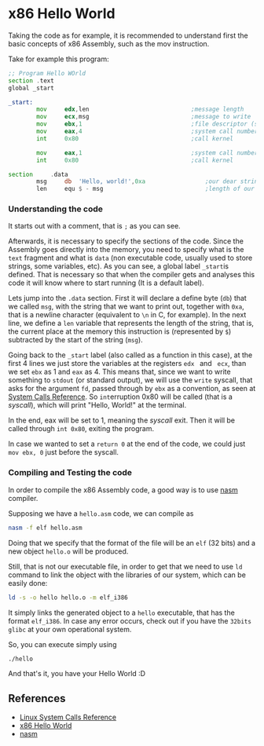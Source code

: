 # x86 Hello World

Taking the code as for example, it is recommended to understand first the basic concepts of x86 Assembly, such as the mov instruction.

Take for example this program:

```asm
;; Program Hello WOrld
section .text
global _start

_start:
        mov     edx,len                             ;message length
        mov     ecx,msg                             ;message to write
        mov     ebx,1                               ;file descriptor (stdout)
        mov     eax,4                               ;system call number (sys_write)
        int     0x80                                ;call kernel

        mov     eax,1                               ;system call number (sys_exit)
        int     0x80                                ;call kernel

section     .data
        msg     db  'Hello, world!',0xa                 ;our dear string
        len     equ $ - msg                             ;length of our dear string

```

### Understanding the code

It starts out with a comment, that is `;` as you can see.

Afterwards, it is necessary to specify the sections of the code. Since the Assembly goes directly into the memory, you need to specify what is the `text` fragment and what is `data` (non executable code, usually used to store strings, some variables, etc).
As you can see, a global label `_start`is defined. That is necessary so that when the compiler gets and analyses this code it will know where to start running (It is a default label).

Lets jump into the `.data` section. First it will declare a define byte (`db`) that we called `msg`, with the string that we want to print out, together with `0xa`, that is a newline character (equivalent to `\n` in C, for example).
In the next line, we define a `len` variable that represents the length of the string, that is, the current place at the memory this instruction is (represented by `$`) subtracted by the start of the string (`msg`).

Going back to the `_start` label (also called as a function in this case), at the first 4 lines we just store the variables at the registers `edx ` and ` ecx`, than we set `ebx` as 1 and `eax` as 4. This means that, since we want to write something to `stdout` (or standard output), we will use the `write` syscall, that asks for the argument `fd`, passed through by `ebx` as a convention, as seen at [System Calls Reference](https://syscalls.kernelgrok.com/). So `int`erruption 0x80 will be called (that is a *syscall*), which will print "Hello, World!" at the terminal.

In the end, eax will be set to 1, meaning the *syscall* exit. Then it will be called through `int 0x80`, exiting the program.

In case we wanted to set a `return 0` at the end of the code, we could just `mov ebx, 0` just before the syscall.

### Compiling and Testing the code

In order to compile the x86 Assembly code, a good way is to use [nasm](https://nasm.us/) compiler.

Supposing we have a `hello.asm` code, we can compile as

```bash
nasm -f elf hello.asm
```

Doing that we specify that the format of the file will be an `elf` (32 bits) and a new object `hello.o` will be produced.

Still, that is not our executable file, in order to get that we need to use `ld` command to link the object with the libraries of our system, which can be easily done:

```bash
ld -s -o hello hello.o -m elf_i386
```

It simply links the generated object to a `hello` executable, that has the format `elf_i386`. In case any error occurs, check out if you have the `32bits glibc` at your own operational system.

So, you can execute simply using 

```bash
./hello
```



And that's it, you have your Hello World :D













## References

- [Linux System Calls Reference](https://syscalls.kernelgrok.com/)
- [x86 Hello World](http://asm.sourceforge.net/intro/hello.html)
- [nasm](https://nasm.us/)



